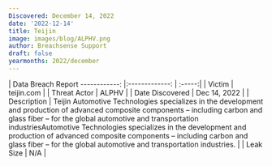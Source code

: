 ```yaml
---
Discovered: December 14, 2022
date: '2022-12-14'
title: Teijin
image: images/blog/ALPHV.png
author: Breachsense Support
draft: false
yearmonths: 2022/december
---
```



| Data Breach Report
------------:     |:-------------:    | :-----:|
| Victim      | teijin.com      | 
| Threat Actor      | ALPHV      | 
| Date Discovered      | Dec 14, 2022      | 
| Description      | Teijin Automotive Technologies specializes in the development and production of advanced composite components – including carbon and glass fiber – for the global automotive and transportation industriesAutomotive Technologies specializes in the development and production of advanced composite components – including carbon and glass fiber – for the global automotive and transportation industries.      | 
| Leak Size      | N/A      | 

